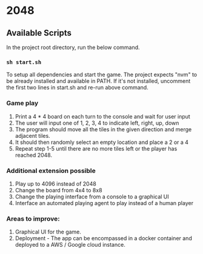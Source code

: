 # 2048


## Available Scripts

In the project root directory, run the below command.

### `sh start.sh`
To setup all dependencies and start the game. The project expects "nvm" to be already installed and available in PATH. If it's not installed, uncomment the first two lines in start.sh and re-run above command.

### Game play

1) Print a 4 * 4 board on each turn to the console and wait for user input
2) The user will input one of 1, 2, 3, 4 to indicate left, right, up, down
3) The program should move all the tiles in the given direction and merge adjacent tiles.  
4) It should then randomly select an empty location and place a 2 or a 4
5) Repeat step 1-5 until there are no more tiles left or the player has reached 2048.

### Additional extension possible
1) Play up to 4096 instead of 2048 
2) Change the board from 4x4 to 8x8
3) Change the playing interface from a console to a graphical UI
4) Interface an automated playing agent to play instead of a human player


### Areas to improve:
1. Graphical UI for the game.
2. Deployment - The app can be encompassed in a docker container and deployed to a AWS / Google cloud instance.



